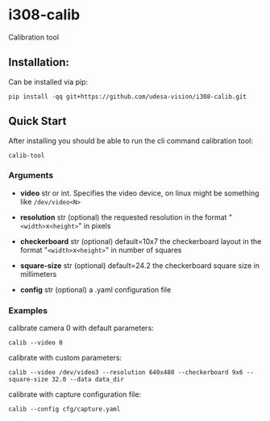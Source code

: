 # i308-calib
Calibration tool


## Installation:

Can be installed via pip:
    
    pip install -qq git+https://github.com/udesa-vision/i308-calib.git


## Quick Start

After installing you should be able to run the cli command calibration tool:

    calib-tool

### Arguments

- **video** str or int. 
Specifies the video device, on linux might be something like `/dev/video<N>`

- **resolution** str (optional)
 the requested resolution in the format "`<width>`x`<height>`" in pixels

- **checkerboard** str (optional) default=10x7
 the checkerboard layout in the format "`<width>`x`<height>`" in number of squares

- **square-size** str (optional) default=24.2
 the checkerboard square size in millimeters 

- **config** str (optional)
a .yaml configuration file


### Examples

calibrate camera 0 with default parameters:

    calib --video 0


calibrate with custom parameters:

    calib --video /dev/video3 --resolution 640x480 --checkerboard 9x6 --square-size 32.0 --data data_dir


calibrate with capture configuration file:

    calib --config cfg/capture.yaml



